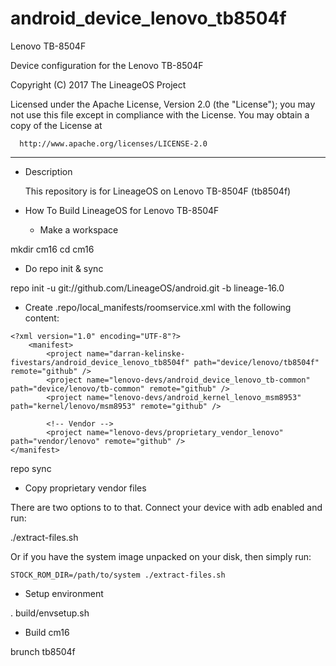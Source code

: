 # android_device_lenovo_tb8504f
Lenovo TB-8504F

Device configuration for the Lenovo TB-8504F

Copyright (C) 2017 The LineageOS Project

 Licensed under the Apache License, Version 2.0 (the "License");
 you may not use this file except in compliance with the License.
 You may obtain a copy of the License at

      http://www.apache.org/licenses/LICENSE-2.0

------------------------------------------------------------------

* Description

  This repository is for LineageOS on Lenovo TB-8504F (tb8504f)

* How To Build LineageOS for Lenovo TB-8504F

  - Make a workspace

mkdir cm16
cd cm16

  - Do repo init & sync

repo init -u git://github.com/LineageOS/android.git -b lineage-16.0

  - Create .repo/local_manifests/roomservice.xml with the following content:

```
<?xml version="1.0" encoding="UTF-8"?>
    <manifest>
        <project name="darran-kelinske-fivestars/android_device_lenovo_tb8504f" path="device/lenovo/tb8504f" remote="github" />
        <project name="lenovo-devs/android_device_lenovo_tb-common" path="device/lenovo/tb-common" remote="github" />
        <project name="lenovo-devs/android_kernel_lenovo_msm8953" path="kernel/lenovo/msm8953" remote="github" />

        <!-- Vendor -->
        <project name="lenovo-devs/proprietary_vendor_lenovo" path="vendor/lenovo" remote="github" />
</manifest>

```

repo sync

  - Copy proprietary vendor files

  There are two options to to that. Connect your device with adb enabled and run:

./extract-files.sh

  Or if you have the system image unpacked on your disk, then simply run:

    STOCK_ROM_DIR=/path/to/system ./extract-files.sh

  - Setup environment

. build/envsetup.sh

  - Build cm16

brunch tb8504f
